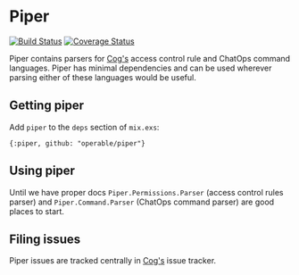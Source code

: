 # Piper

[![Build Status](https://travis-ci.org/operable/piper.svg?branch=master)](https://travis-ci.org/operable/piper)
[![Coverage Status](https://coveralls.io/repos/github/operable/piper/badge.svg?branch=master)](https://coveralls.io/github/operable/piper?branch=master)

Piper contains parsers for [Cog's](https://github.com/operable/cog) access control rule and ChatOps command languages. Piper has minimal
dependencies and can be used wherever parsing either of these languages would be useful.

## Getting piper

Add `piper` to the `deps` section of `mix.exs`:

`{:piper, github: "operable/piper"}`

## Using piper

Until we have proper docs `Piper.Permissions.Parser` (access control rules parser) and `Piper.Command.Parser` (ChatOps command parser) are good
places to start.

## Filing issues

Piper issues are tracked centrally in [Cog's](https://github.com/operable/cog/issues) issue tracker.
